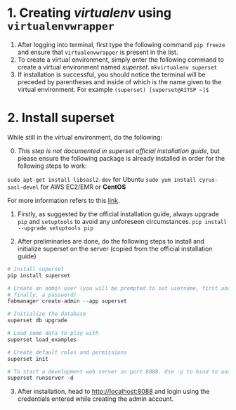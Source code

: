 # 1. Creating *virtualenv* using `virtualenvwrapper`

1. After logging into terminal, first type the following command
`pip freeze` 
and ensure that `virtualenvwrapper` is present in the list. 
2. To create a virtual environment, simply enter the following command to create a virtual environment named *superset*.
`mkvirtualenv superset` 
3. If installation is successful, you should notice the terminal will be preceded by parentheses and inside of which is the name given to the virtual environment. For example
`(superset) [superset@AITSP ~]$`

# 2. Install superset
While still in the virtual environment, do the following:

0. *This step is not documented in superset official installation guide*, but please ensure the following package is already installed in order for the following steps to work:

`sudo apt-get install libsasl2-dev` for Ubuntu
`sudo yum install cyrus-sasl-devel` for AWS EC2/EMR or **CentOS** 

For more information refers to this [link](https://stackoverflow.com/questions/48562383/sasl-saslwrapper-h2223-fatal-error-sasl-sasl-h-no-such-file-or-directory).

1. Firstly, as suggested by the official installation guide, always upgrade `pip` and `setuptools` to avoid any unforeseen circumstances.
`pip install --upgrade setuptools pip`

2. After preliminaries are done, do the following steps to install and initialize superset on the server (copied from the official installation guide)
```python
# Install superset
pip install superset

# Create an admin user (you will be prompted to set username, first and last name and
# finally, a password)
fabmanager create-admin --app superset

# Initialize the database
superset db upgrade

# Load some data to play with
superset load_examples

# Create default roles and permissions
superset init

# To start a development web server on port 8088. Use -p to bind to another port.
superset runserver -d
```

3. After installation, head to [http://localhost:8088](http://localhost:8088) and login using the credentials entered while creating the admin account. 

<!--stackedit_data:
eyJoaXN0b3J5IjpbMTg1NDc5MDY1OCwtOTAwNDAwNDc0LC0yMz
Y5ODk4OTUsMjExNjgxNzQ0OCwtOTA4MjUzNTIyXX0=
-->